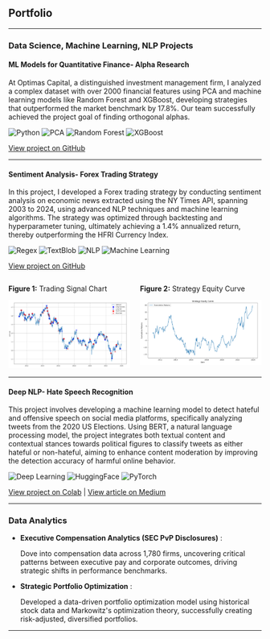 ## Portfolio

---

### Data Science, Machine Learning, NLP Projects 

#### ML Models for Quantitative Finance- Alpha Research

At Optimas Capital, a distinguished investment management firm, I analyzed a complex dataset with over 2000 financial features using PCA and machine learning models like Random Forest and XGBoost, developing strategies that outperformed the market benchmark by 17.8%. Our team successfully achieved the project goal of finding orthogonal alphas.

![Python](https://img.shields.io/badge/Python-grey?style=flat-square&logo=python)
![PCA](https://img.shields.io/badge/PCA-grey?style=flat-square)
![Random Forest](https://img.shields.io/badge/Random_Forest-grey?style=flat-square)
![XGBoost](https://img.shields.io/badge/XGBoost-grey?style=flat-square)

[View project on GitHub](https://github.com/athk13/Quantitative-Finance-ML-Model)

---
#### Sentiment Analysis- Forex Trading Strategy

In this project, I developed a Forex trading strategy by conducting sentiment analysis on economic news extracted using the NY Times API, spanning 2003 to 2024, using advanced NLP techniques and machine learning algorithms. The strategy was optimized through backtesting and hyperparameter tuning, ultimately achieving a 1.4% annualized return, thereby outperforming the HFRI Currency Index. 

![Regex](https://img.shields.io/badge/Regex-grey?style=flat-square)
![TextBlob](https://img.shields.io/badge/TextBlob-grey?style=flat-square)
![NLP](https://img.shields.io/badge/NLP-grey?style=flat-square)
![Machine Learning](https://img.shields.io/badge/Machine_Learning-grey?style=flat-square)

[View project on GitHub](https://github.com/athk13/FX-Sentiment-Analysis-Trading-Strategy)

<div style="display: flex; justify-content: space-between; align-items: flex-start; flex-wrap: nowrap;">
  <div style="width: 50%; padding-right: 10px;">
    <p><strong>Figure 1:</strong> Trading Signal Chart</p>
    <img src="images/Screenshot%202024-04-16%20122044.png" alt="Trading Signal Chart" style="width: 100%; height: auto;"/>
  </div>
  <div style="width: 50%; padding-left: 10px;">
    <p><strong>Figure 2:</strong> Strategy Equity Curve</p>
    <img src="images/Screenshot%202024-04-16%20122058.png" alt="Equity Curve" style="width: 100%; height: auto;"/>
  </div>
</div>




---

#### Deep NLP- Hate Speech Recognition

This project involves developing a machine learning model to detect hateful and offensive speech on social media platforms, specifically analyzing tweets from the 2020 US Elections. Using BERT, a natural language processing model, the project integrates both textual content and contextual stances towards political figures to classify tweets as either hateful or non-hateful, aiming to enhance content moderation by improving the detection accuracy of harmful online behavior.

![Deep Learning](https://img.shields.io/badge/Deep_Learning-grey?style=flat-square)
![HuggingFace](https://img.shields.io/badge/HuggingFace-grey?style=flat-square)
![PyTorch](https://img.shields.io/badge/PyTorch-grey?style=flat-square&logo=pytorch)

[View project on Colab](https://colab.research.google.com/drive/1rRiavPZYeSQPbQE0IoRFXuawqtjPFXta?usp=sharing) | [View article on Medium]([https://medium.com/@anshrutathakur13/decoding-discord-using-ai-to-identify-hate-speech-100e8073d3bf](https://medium.com/@anshrutathakur13/decoding-discord-using-ai-to-identify-hate-speech-100e8073d3bf))

---

### Data Analytics

- **Executive Compensation Analytics (SEC PvP Disclosures)** :
  
  Dove into compensation data across 1,780 firms, uncovering critical patterns between executive pay and corporate 
  outcomes, driving strategic shifts in performance benchmarks.
- **Strategic Portfolio Optimization** :
  
  Developed a data-driven portfolio optimization model using historical stock data and Markowitz's optimization theory, 
  successfully creating risk-adjusted, diversified portfolios.
  
---





